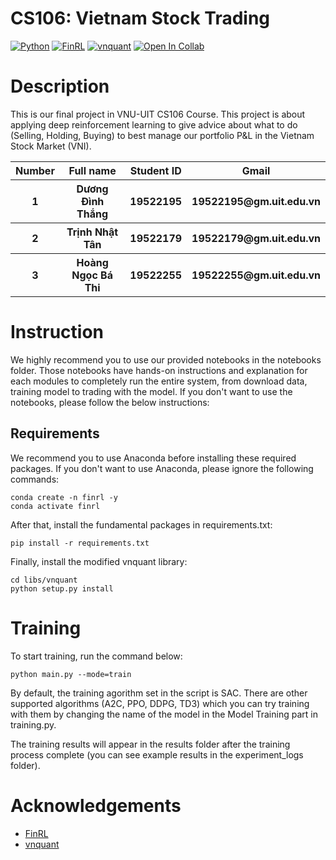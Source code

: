 # CS106: Vietnam Stock Trading

[![Python](https://img.shields.io/badge/Python-3.6-blue)](https://www.python.org/downloads/)
[![FinRL](https://img.shields.io/badge/FinRL-1.0-brightgreen)](https://github.com/AI4Finance-LLC/FinRL)
[![vnquant](https://img.shields.io/badge/vnquant-0.0.2-yellow)](https://github.com/phamdinhkhanh/vnquant)
[![Open In Collab](https://colab.research.google.com/assets/colab-badge.svg)](https://colab.research.google.com/drive/11DEVFMoA3f9--xQrYhH8On2gZstXB5r3?usp=sharing)

# Description

This is our final project in VNU-UIT CS106 Course. This project is about applying deep reinforcement learning to give advice about what to do (Selling, Holding, Buying) to best manage our portfolio P&L in the Vietnam Stock Market (VNI).

<table style="width:100%">
  <tr>
    <th>Number</th>
    <th>Full name</th>
    <th>Student ID</th>
    <th>Gmail</th>
  </tr>
  <tr>
    <th>1</th>
    <th>Dương Đình Thắng</th>
    <th>19522195</th>
    <th>19522195@gm.uit.edu.vn</th>
  </tr>
  <tr>
    <th>2</th>
    <th>Trịnh Nhật Tân</th>
    <th>19522179</th>
    <th>19522179@gm.uit.edu.vn</th>
  </tr>
   <tr>
    <th>3</th>
    <th>Hoàng Ngọc Bá Thi</th>
    <th>19522255</th>
    <th>19522255@gm.uit.edu.vn</th>
  </tr>
</table>

# Instruction
We highly recommend you to use our provided notebooks in the notebooks folder. Those notebooks have hands-on instructions and explanation for each modules to completely run the entire system, from download data, training model to trading with the model. If you don't want to use the notebooks, please follow the below instructions: 
## Requirements
We recommend you to use Anaconda before installing these required packages. If you don't want to use Anaconda, please ignore the following commands:
```
conda create -n finrl -y
conda activate finrl
```
After that, install the fundamental packages in requirements.txt:
```
pip install -r requirements.txt
```
Finally, install the modified vnquant library:
```
cd libs/vnquant
python setup.py install
```
# Training
To start training, run the command below:
```
python main.py --mode=train
```
By default, the training agorithm set in the script is SAC. There are other supported algorithms (A2C, PPO, DDPG, TD3) which you can try training with them by changing the name of the model in the Model Training part in training.py.

The training results will appear in the results folder after the training process complete (you can see example results in the experiment_logs folder).
# Acknowledgements
- [FinRL](https://github.com/AI4Finance-LLC/FinRL)
- [vnquant](https://github.com/phamdinhkhanh/vnquant)